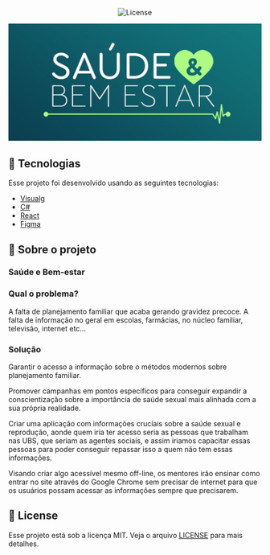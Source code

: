 <p align="center"> 
  <img  src="https://img.shields.io/static/v1?label=license&message=MIT&color=8257E5&labelColor=000000" alt="License">   
</p>
<img src=".github/img/Saude-e-Bem-Estar-1080x500.jpeg">

## 🧪 Tecnologias

Esse projeto foi desenvolvido usando as seguintes tecnologias:

- [Visualg](https://visualg3.com.br/)
- [C#](https://docs.microsoft.com/pt-br/dotnet/csharp/)
- [React](https://pt-br.reactjs.org/)
- [Figma](https://www.figma.com/)


## 🚀 Sobre o projeto

### Saúde e Bem-estar

### Qual o problema?
<p>A falta de planejamento familiar que acaba gerando gravidez precoce. A falta de informação no geral em escolas, farmácias, no núcleo familiar, televisão, internet etc...</p>

### Solução
<p>Garantir o acesso a informação sobre o métodos modernos sobre planejamento familiar.

Promover campanhas em pontos específicos para conseguir expandir a conscientização sobre a importância de saúde sexual mais alinhada com a sua própria realidade.

Criar uma aplicação com informações cruciais sobre a saúde sexual e reprodução, aonde quem iria ter acesso seria as pessoas que trabalham nas UBS, que seriam as agentes sociais, e assim iriamos capacitar essas pessoas para poder conseguir repassar isso a quem não tem essas informações.

Visando criar algo acessível mesmo off-line, os mentores irão ensinar como entrar no site através do Google Chrome sem precisar de internet para que os usuários possam acessar  as informações sempre que precisarem.</p>


## 📝 License

Esse projeto está sob a licença MIT. Veja o arquivo [LICENSE](LICENSE.md) para mais detalhes.
